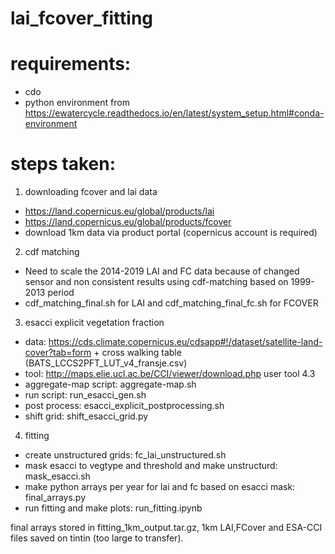 # lai_fcover_fitting

# requirements:
- cdo
- python environment from https://ewatercycle.readthedocs.io/en/latest/system_setup.html#conda-environment

# steps taken:
1. downloading fcover and lai data
- https://land.copernicus.eu/global/products/lai
- https://land.copernicus.eu/global/products/fcover
- download 1km data via product portal (copernicus account is required)

2. cdf matching
- Need to scale the 2014-2019 LAI and FC data because of changed sensor and non consistent results using cdf-matching based on 1999-2013 period
- cdf_matching_final.sh for LAI and cdf_matching_final_fc.sh for FCOVER

3. esacci explicit vegetation fraction
- data: https://cds.climate.copernicus.eu/cdsapp#!/dataset/satellite-land-cover?tab=form + cross walking table (BATS_LCCS2PFT_LUT_v4_fransje.csv)
- tool: http://maps.elie.ucl.ac.be/CCI/viewer/download.php user tool 4.3
- aggregate-map script: aggregate-map.sh
- run script: run_esacci_gen.sh
- post process: esacci_explicit_postprocessing.sh
- shift grid: shift_esacci_grid.py

4. fitting 
- create unstructured grids: fc_lai_unstructured.sh
- mask esacci to vegtype and threshold and make unstructurd: mask_esacci.sh
- make python arrays per year for lai and fc based on esacci mask: final_arrays.py
- run fitting and make plots: run_fitting.ipynb

final arrays stored in fitting_1km_output.tar.gz, 1km LAI,FCover and ESA-CCI files saved on tintin (too large to transfer).